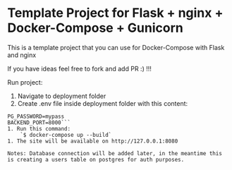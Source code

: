 # Template Project for Flask + nginx + Docker-Compose + Gunicorn
This is a template project that you can use for Docker-Compose with Flask and nginx 

If you have ideas feel free to fork and add PR :) !!!

Run project:
1. Navigate to deployment folder 
1. Create .env file inside deployment folder with this content:
```PG_USER=myuser
PG_PASSWORD=mypass
BACKEND_PORT=8000```
1. Run this command:
    `$ docker-compose up --build`
1. The site will be available on http://127.0.0.1:8080

Notes: Database connection will be added later, in the meantime this is creating a users table on postgres for auth purposes.